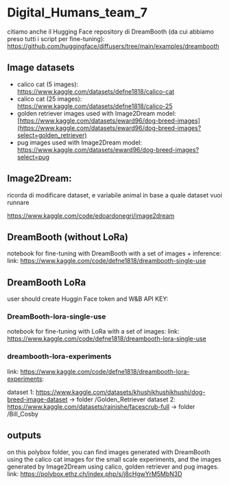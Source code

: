 # Digital_Humans_team_7

citiamo anche il Hugging Face repository di DreamBooth (da cui abbiamo preso tutti i script per fine-tuning): https://github.com/huggingface/diffusers/tree/main/examples/dreambooth

## Image datasets

- calico cat (5 images): https://www.kaggle.com/datasets/defne1818/calico-cat
- calico cat (25 images): https://www.kaggle.com/datasets/defne1818/calico-25
- golden retriever images used with Image2Dream model: [https://www.kaggle.com/datasets/eward96/dog-breed-images](https://www.kaggle.com/datasets/eward96/dog-breed-images?select=golden_retriever)
- pug images used with Image2Dream model: https://www.kaggle.com/datasets/eward96/dog-breed-images?select=pug


## Image2Dream:  

ricorda di modificare dataset, e variabile animal in base a quale dataset vuoi runnare

https://www.kaggle.com/code/edoardonegri/image2dream

## DreamBooth (without LoRa)

notebook for fine-tuning with DreamBooth with a set of images + inference:
link: https://www.kaggle.com/code/defne1818/dreambooth-single-use

## DreamBooth LoRa

user should create Huggin Face token and W&B API KEY:

### DreamBooth-lora-single-use

notebook for fine-tuning with LoRa with a set of images:
link: https://www.kaggle.com/code/defne1818/dreambooth-lora-single-use

### dreambooth-lora-experiments 
link: https://www.kaggle.com/code/defne1818/dreambooth-lora-experiments:


dataset 1: https://www.kaggle.com/datasets/khushikhushikhushi/dog-breed-image-dataset  -> folder /Golden_Retriever
dataset 2: https://www.kaggle.com/datasets/rajnishe/facescrub-full -> folder /Bill_Cosby

## outputs

on this polybox folder, you can find images generated with DreamBooth using the calico cat images for the small scale experiments, and the images generated by Image2Dream using calico, golden retriever and pug images. link: https://polybox.ethz.ch/index.php/s/j8cHgwYrM5MbN3D
